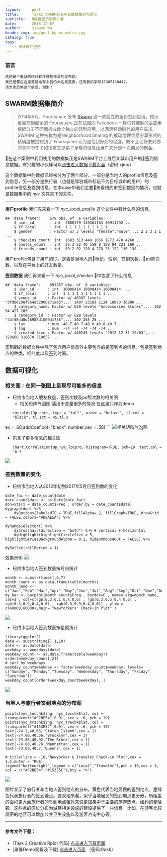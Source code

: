 ```yaml
---
layout:     post
title:      Task2 SWARM社交平台数据集的可视化 
subtitle:   R数据图示创意扩展
date:       2018-12-07
author:     Jiawen Wu
header-img: img/post-bg-os-metro.jpg
catalog: true
tags:
    - 统计软件应用
---
```


### 前言

	这还是个羞耻的统计软件课程作业的发布贴。
	我还是要在这里羞耻地写上我的大名吴嘉雯，还有我的学号15307130412。
	请大家忽略这个前言，谢谢！
	
## SWARM数据集简介
> 2014年5月，Foursquare 发布 [Swarm](https://www.swarmapp.com/) 这一款独立的全新签到应用，预示着靠签到起家的 Foursquare 正在试图向 Facebook 一样将其臃肿的主应用根据分工不同而拆成数个独立的轻型应用，以满足移动时代的用户需求。SWARM 这种被称为是Neighborhood Sharing 的被动地理信息分享形式的精确度被控制到了 Foursquare 认为是恰到好处的程度，既不会让好友对你的具体所在了如指掌又提供了足够的信息让用户来计划一次偶发的聚会。

在这个案例中我们使用的数据集正是SWARM平台上线后某城市用户的签到信息数据。有兴趣的小伙伴可以<a href="https://pan.baidu.com/s/15eDHDJqmbkTwhbP2yM23sg">点击进入数据下载页面</a>（密码:xjmq）

这个数据集中的数据已经被分为了两个部分，一部分是当地人的profile信息及签到信息，另一部分是旅行者（也就是常驻城市标记不为目标城市的用户）的profile信息及签到信息。在本case中我们主要来看纽约市签到数据的情况，也就是数据集中的 *nyc* 文件夹下的文件。

***

**用户profile**
我们先来看一下 *nyc_local_profile* 这个文件中有什么样的信息。

```
## 'data.frame':    579 obs. of  6 variables:
	$ user_id       : int  7888379 139361183 30911792 ... 
	$ if_local      : int  1 1 1 1 1 1 1 1 1 1 ...
	$ gender        : Factor w/ 3 levels "female","male",..: 2 2 3 2 1 ...
	$ checkins_count: int  1683 313 448 1066 1772 470 4260 ...
	$ photos_count  : int  25 3 52 46 159 0 150 84 221 160 ...
	$ friends_count : int  89 2 92 120 4 278 25 122 110 138 ...
```
用户profile包含了用户的ID，是否是当地人的标记，性别，签到次数，po照次数，以及在平台上的好友数量。

**签到数据**
我们再来看一下 *nyc_local_checkin* 中包含了什么信息
```
## 'data.frame':    593557 obs. of  8 variables:
	$ user_id      : int  10008414 10008414 10008414  ...
	$ if_local     : int  1 1 1 1 1 1 1 1 1 1 ...
	$ venue_id     : Factor w/ 48397 levels "3fd66200f964a52000e71ee3",..: 1497 23103 1124 18070 36890 ...
	$ category_name: Factor w/ 629 levels "Accessories Stores",..: 302 94 427 205 ...
	$ category_id  : Factor w/ 628 levels "4bf58dd8d48988d100941735",..: 302 355 25 ...
	$ lat          : num  40.7 40.7 40.8 40.8 40.7 ...
	$ lng          : num  -74 -74 -74 -74 -74 ...
	$ created_time : Factor w/ 440245 levels "2012-12-31 19:03",..: 320668 318670 318657 ...
```
签到戳的数据文件中除了包含用户信息外主要包含的是签到点的信息，包括签到地点的种类，经纬度以及签到时间。

## 数据可视化

### 相关图：在同一张图上呈现尽可能多的信息
- 纽约市当地人朋友数量，签到次数及po照次数的相关图
	* 相关矩阵气泡图 适用于变量很多的情况 在这里只作为demo
	```
	corrplot(Op_corr, type = "full", order = "hclust", tl.col = "black", tl.srt = 45,tl.c
ex = .68,addCoef.col="black", number.cex = .58)
	```
![相关矩阵气泡图](https://ws3.sinaimg.cn/large/006tNbRwgy1fxyj6tgh67j311c0qoq5j.jpg)

* 包含了更多信息的相关图
	```
	chart.Correlation(Op_nyc_locpro, histogram=TRUE, pch=19, text.col = 'b')
	```
![](https://ws1.sinaimg.cn/large/006tNbRwgy1fxzami69uxj311c0qo78y.jpg)

### 签到数量的变化
- 纽约市当地人从2013年初到2017年5月日签到数的变化

```
date_fac <- date_count$date
date_count$date <- as.Date(date_fac)
don=xts(x = date_count$Freq , order.by = date_count$date)
dygraph(don) %>% 
	dyOptions(labelsUTC = TRUE,fillAlpha=.2, fillGraph=TRUE, drawGrid = FALSE,colors="#D8AE5A") %>%

dyRangeSelector() %>%
	dyCrosshair(direction = "both") %>% # vertical + horizontal
	dyHighlight(highlightCircleSize = 5, highlightSeriesBackgroundAlpha = 0.2, hideOnMouseOut = FALSE) %>%

dyRoller(rollPeriod = 1)
```

效果示例
![](https://ws1.sinaimg.cn/large/006tNbRwgy1fxzaiegjl4g30lm0e87wy.gif)

- 纽约市当地人签到数量按月份统计

```
month <- substr(time[],6,7)
month_count <- as.data.frame(table(month))
month_name <- c("Jan","Feb","Mar","Apr","May","Jun","Jul","Aug","Sep","Oct","Nov","Dec")
my_bar <- barplot(month_count$Freq , border=F , names.arg=month_name, las=2 , col=c(rgb(0.3,0.1,0.4,0.6) , rgb(0.3,0.5,0.4,0.6) , rgb(0.3,0.9,0.4,0.6) , rgb(0.3,0.9,0.4,0.6)) , ylim = c(40000,60000),main= "NewYorkers' Check-in Plot" )
```

![](https://ws1.sinaimg.cn/large/006tNbRwgy1fxzaqpm68jj311c0qojsy.jpg)

- 纽约市当地人签到数量按星期统计

```
library(ggplot2)
date <- substr(time[],1,10)
date <- as.Date(date)
weekday <- weekdays(date)
weekday_count <- as.data.frame(table(weekday))
order(weekday_count[,2])
# sort by weekdays
weekday_count$weekday <- factor(weekday_count$weekday, levels= c("Sunday", "Monday","Tuesday", "Wednesday", "Thursday", "Friday", "Saturday"))
weekday_count[order(weekday_count$weekday), ]
```
![](https://ws2.sinaimg.cn/large/006tNbRwgy1fxzasuc7p9j311c0qogn5.jpg)

### 当地人与旅行者签到地点的分布图

```
points(nyc_locchk$lng, nyc_locchk$lat, col = transparent("#F2BE54",0.9), cex = .6, pch = 19)
points(nyc_trachk$lng, nyc_trachk$lat, col = transparent("#153E5C",0.9), cex = .6, pch = 19)
text(-74.2,40.66,'Staten Island',cex = 1)
text(-74.00,40.56,'Brooklyn',cex = 1)
text(-73.86,40.92,'The Bronx',cex = 1)
text(-74.08,40.76,'Manhattan',cex = 1)
text(-73.69,40.7,'Queens',cex = 1)

# title(line = -16,'Newyorker & Traveler Check-in Plot',cex = 1.5,outer = TRUE)
legend("bottomright",legend = c("Local","Traveler"),pch = 19,cex = 1, col = c("#F2BE54","#153E5C"),bty = "n")
```

![](https://ws1.sinaimg.cn/large/006tNbRwgy1fxzawz6s3qj311c0qoh4e.jpg)

图片显示了旅行者和当地人签到地点的分布，黄色代表当地居民的签到地点，墨绿色代表旅行者的签到地点。直观地来看，似乎当地居民的签到地点更分散，所覆盖的面积更大而旅行者的签到地点相对来说更加集中于主要的旅游热点，纽约的曼哈顿。这些点的区位分布为游客相关设施的建设提供了一些信息。比如，在游客比较稠密的地区可以增加公共卫生设施以及游客咨询中心等。

***

#### 参考文件下载：
- [Task 2 Creative Rplot 代码] 
<a href="https://github.com/BrokenCrayons/Task2_Creative_R" >点击进入下载页面</a>
- [录屏Demo观看及下载]
<a href="https://pan.baidu.com/s/1Ypt8yWBMPK93BBmBhAZwtQ">点击进入页面</a>
（密码:9qkk）


